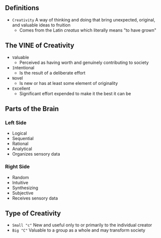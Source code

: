 ## Definitions
- `Creativity` A way of thinking and doing that bring unexpected, original, and valuable ideas to fruition
  - Comes from the Latin *creatus* which literally means "to have grown"

## The VINE of Creativity
- `V`aluable
  - Perceived as having worth and genuinely contributing to society
- `I`ntentional
  - Is the result of a deliberate effort
- `N`ovel
  - Is new or has at least some element of originality
- `E`xcellent
  - Significant effort expended to make it the best it can be

## Parts of the Brain
### Left Side
- Logical
- Sequential
- Rational
- Analytical
- Organizes sensory data

### Right Side
- Random
- Intuitive
- Synthesizing
- Subjective
- Receives sensory data

## Type of Creativity
- `Small "c"` New and useful only to or primarily to the individual creator
- `Big "C"` Valuable to a group as a whole and may transform society
